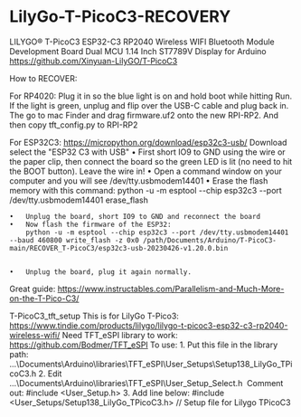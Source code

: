 # LilyGo-T-PicoC3-RECOVERY

LILYGO® T-PicoC3 ESP32-C3 RP2040 Wireless WIFI Bluetooth Module Development Board Dual MCU 1.14 Inch ST7789V Display for Arduino
https://github.com/Xinyuan-LilyGO/T-PicoC3

How to RECOVER:

For RP4020:
Plug it in so the blue light is on and hold boot while hitting Run. If the light is green, unplug and flip over the USB-C cable and plug back in. 
The go to mac Finder and drag firmware.uf2 onto the new RPI-RP2.
And then copy tft_config.py to RPI-RP2

For ESP32C3:
https://micropython.org/download/esp32c3-usb/
Download select the "ESP32 C3 with USB"
	•	First short IO9 to GND using the wire or the paper clip, then connect the board so the green LED is lit (no need to hit the BOOT button). Leave 		the wire in!
	•	Open a command window on your computer and you will see /dev/tty.usbmodem14401
	•	Erase the flash memory with this command:
		python -u -m esptool --chip esp32c3 --port /dev/tty.usbmodem14401 erase_flash

	•	Unplug the board, short IO9 to GND and reconnect the board
	•	Now flash the firmware of the ESP32:
		python -u -m esptool --chip esp32c3 --port /dev/tty.usbmodem14401 --baud 460800 write_flash -z 0x0 /path/Documents/Arduino/T-PicoC3-main/RECOVER_T-PicoC3/esp32c3-usb-20230426-v1.20.0.bin


	•	Unplug the board, plug it again normally.


Great guide:
https://www.instructables.com/Parallelism-and-Much-More-on-the-T-Pico-C3/

T-PicoC3_tft_setup
This is for LilyGo T-Pico3: https://www.tindie.com/products/lilygo/lilygo-t-picoc3-esp32-c3-rp2040-wireless-wifi/
Need TFT_eSPI library to work: https://github.com/Bodmer/TFT_eSPI
To use:
	1.	Put this file in the library path: ...\Documents\Arduino\libraries\TFT_eSPI\User_Setups\Setup138_LilyGo_TPicoC3.h
	2.	Edit ...\Documents\Arduino\libraries\TFT_eSPI\User_Setup_Select.h 
  Comment out:
  #include <User_Setup.h> 
	3.	Add line below:
  #include <User_Setups/Setup138_LilyGo_TPicoC3.h>           // Setup file for Lilygo TPicoC3



